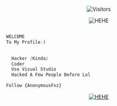 <p align="center"><img src="https://gpvc.arturio.dev/AnonymousFxz" alt="Visitors"></a>




<p align="center"><img src="https://img.shields.io/badge/Coding-200%25-0cb5e8" alt="HEHE"></a>




```javascript

WELCOME
To My Profile:)
```


```css
  
  Hacker (Kinda)
  Coder 
  Use Visual Studio
  Hacked A Few People Before Lol 
```


```css
Follow {AnonymousFxz}
```




<p align="center"><a href="https://github.com/AnonymousFxz" target="_blank"><img src="https://avatars.githubusercontent.com/u/117674270?v=4" alt="HEHE"></a>
